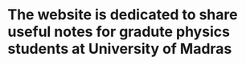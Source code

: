 # The website is dedicated to share useful notes for gradute physics students at University of Madras